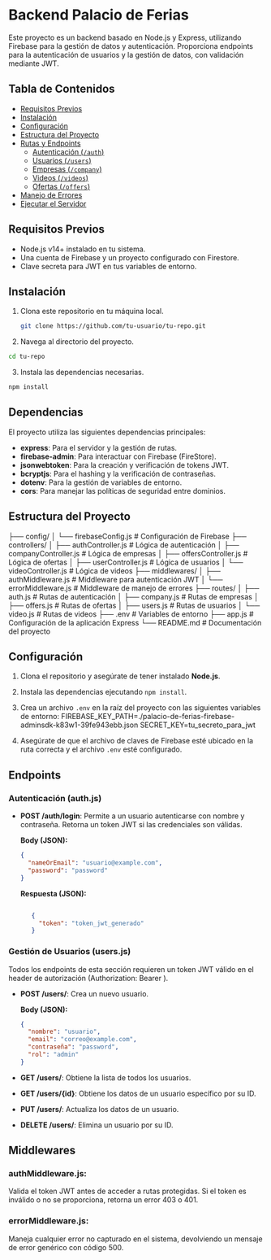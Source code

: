 # Backend Palacio de Ferias

Este proyecto es un backend basado en Node.js y Express, utilizando Firebase para la gestión de datos y autenticación. Proporciona endpoints para la autenticación de usuarios y la gestión de datos, con validación mediante JWT.

## Tabla de Contenidos

- [Requisitos Previos](#requisitos-previos)
- [Instalación](#instalación)
- [Configuración](#configuración)
- [Estructura del Proyecto](#estructura-del-proyecto)
- [Rutas y Endpoints](#rutas-y-endpoints)
  - [Autenticación (`/auth`)](#autenticación-auth)
  - [Usuarios (`/users`)](#usuarios-users)
  - [Empresas (`/company`)](#empresas-company)
  - [Videos (`/videos`)](#videos-videos)
  - [Ofertas (`/offers`)](#ofertas-offers)
- [Manejo de Errores](#manejo-de-errores)
- [Ejecutar el Servidor](#ejecutar-el-servidor)

## Requisitos Previos

- Node.js v14+ instalado en tu sistema.
- Una cuenta de Firebase y un proyecto configurado con Firestore.
- Clave secreta para JWT en tus variables de entorno.


## Instalación

1. Clona este repositorio en tu máquina local.
   ```bash
   git clone https://github.com/tu-usuario/tu-repo.git
   ```
2.  Navega al directorio del proyecto.
   ```bash
   cd tu-repo
   ```
3.  Instala las dependencias necesarias.
   ```bash
   npm install
   ```



## Dependencias

El proyecto utiliza las siguientes dependencias principales:

- **express**: Para el servidor y la gestión de rutas.
- **firebase-admin**: Para interactuar con Firebase (FireStore).
- **jsonwebtoken**: Para la creación y verificación de tokens JWT.
- **bcryptjs**: Para el hashing y la verificación de contraseñas.
- **dotenv**: Para la gestión de variables de entorno.
- **cors**: Para manejar las políticas de seguridad entre dominios.

## Estructura del Proyecto

├── config/
│   └── firebaseConfig.js       # Configuración de Firebase
├── controllers/
│   ├── authController.js       # Lógica de autenticación
│   ├── companyController.js    # Lógica de empresas
│   ├── offersController.js     # Lógica de ofertas
│   ├── userController.js       # Lógica de usuarios
│   └── videoController.js      # Lógica de videos
├── middlewares/
│   ├── authMiddleware.js       # Middleware para autenticación JWT
│   └── errorMiddleware.js      # Middleware de manejo de errores
├── routes/
│   ├── auth.js                 # Rutas de autenticación
│   ├── company.js              # Rutas de empresas
│   ├── offers.js               # Rutas de ofertas
│   ├── users.js                # Rutas de usuarios
│   └── video.js                # Rutas de videos
├── .env                        # Variables de entorno
├── app.js                      # Configuración de la aplicación Express
└── README.md                   # Documentación del proyecto

## Configuración

1. Clona el repositorio y asegúrate de tener instalado **Node.js**.
2. Instala las dependencias ejecutando `npm install`.
3. Crea un archivo `.env` en la raíz del proyecto con las siguientes variables de entorno:
   FIREBASE_KEY_PATH=./palacio-de-ferias-firebase-adminsdk-k83w1-39fe943ebb.json
   SECRET_KEY=tu_secreto_para_jwt

4. Asegúrate de que el archivo de claves de Firebase esté ubicado en la ruta correcta y el archivo `.env` esté configurado.

## Endpoints

### Autenticación (auth.js)

- **POST /auth/login**: Permite a un usuario autenticarse con nombre y contraseña. Retorna un token JWT si las credenciales son válidas.

  **Body (JSON):**
  ```json
  {
    "nameOrEmail": "usuario@example.com",
    "password": "password"
  }
  ````
  **Respuesta (JSON):**
  ```json

     {
       "token": "token_jwt_generado"
     }
  
  ````

### Gestión de Usuarios (users.js)

Todos los endpoints de esta sección requieren un token JWT válido en el header de autorización (Authorization: Bearer <token>).

- **POST /users/**: Crea un nuevo usuario.

   **Body (JSON):**
   ```json
   {
     "nombre": "usuario",
     "email": "correo@example.com",
     "contraseña": "password",
     "rol": "admin"
   }
   ````

- **GET /users/**: Obtiene la lista de todos los usuarios.

- **GET /users/{id}**: Obtiene los datos de un usuario específico por su ID.

- **PUT /users/**: Actualiza los datos de un usuario.

- **DELETE /users/**: Elimina un usuario por su ID.

## Middlewares
### authMiddleware.js: 
Valida el token JWT antes de acceder a rutas protegidas. Si el token es inválido o no se proporciona, retorna un error 403 o 401.

### errorMiddleware.js: 
Maneja cualquier error no capturado en el sistema, devolviendo un mensaje de error genérico con código 500.

